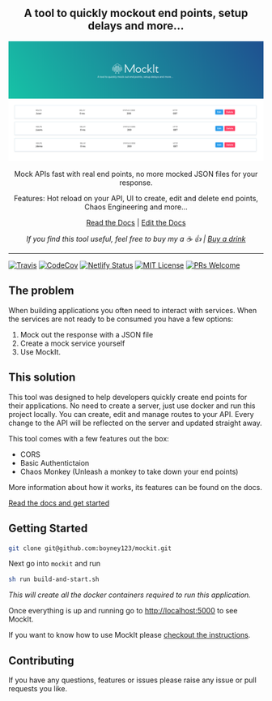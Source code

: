 <div align="center">

<h2>A tool to quickly mockout end points, setup delays and more...</h2>
<img alt="header" src="./header.png" />
<p>Mock APIs fast with real end points, no more mocked JSON files for your response.</p>
<p>Features: Hot reload on your API, UI to create, edit and delete end points, Chaos Engineering and more...</p>

[Read the Docs](https://mockit-docs.netlify.com/) | [Edit the Docs](https://github.com/boyney123/mockit-docs/settings)

_If you find this tool useful, feel free to buy my a ☕ 👍 | [Buy a drink](https://www.paypal.me/boyney123/5)_

</div>

<hr/>

[![Travis](https://img.shields.io/travis/boyney123/mockit/master.svg)](https://travis-ci.org/boyney123/mockit)
[![CodeCov](https://codecov.io/gh/boyney123/mockit/branch/master/graph/badge.svg?token=AoXW3EFgMP)](https://codecov.io/gh/boyney123/mockit)
[![Netlify Status](https://api.netlify.com/api/v1/badges/6d5acca1-0959-4d92-a739-08f725fdc464/deploy-status)](https://app.netlify.com/sites/mockit-docs/deploys)
[![MIT License][license-badge]][license]
[![PRs Welcome][prs-badge]][prs]

## The problem

When building applications you often need to interact with services. When the services are not ready to be consumed you have a few options:

1. Mock out the response with a JSON file
2. Create a mock service yourself
3. Use MockIt.

## This solution

This tool was designed to help developers quickly create end points for their applications. No need to create a server, just use docker and run this project locally. You can create, edit and manage routes to your API. Every change to the API will be reflected on the server and updated straight away.

This tool comes with a few features out the box:

- CORS
- Basic Authentictaion
- Chaos Monkey (Unleash a monkey to take down your end points)

More information about how it works, its features can be found on the docs.

[Read the docs and get started](https://mockit-docs.netlify.com/)

## Getting Started

```sh
git clone git@github.com:boyney123/mockit.git
```

Next go into `mockit` and run

```sh
sh run build-and-start.sh
```

_This will create all the docker containers required to run this application._

Once everything is up and running go to [http://localhost:5000](http://localhost:5000) to see MockIt.

If you want to know how to use MockIt please [checkout the instructions](https://mockit-docs.netlify.com/docs/getting-started/routes).

## Contributing

If you have any questions, features or issues please raise any issue or pull requests you like.

[spectrum-badge]: https://withspectrum.github.io/badge/badge.svg
[spectrum]: https://spectrum.chat/explore-tech
[license-badge]: https://img.shields.io/badge/License-MIT-yellow.svg
[license]: https://github.com/boyney123/react.explore-tech.org/blob/master/LICENSE
[prs-badge]: https://img.shields.io/badge/PRs-welcome-brightgreen.svg?style=flat-square
[prs]: http://makeapullrequest.com
